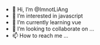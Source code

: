 - 👋 Hi, I’m @ImnotLiAng
- 👀 I’m interested in javascript
- 🌱 I’m currently learning vue
- 💞️ I’m looking to collaborate on ...
- 📫 How to reach me ...

<!---
ImnotLiAng/ImnotLiAng is a ✨ special ✨ repository because its `README.md` (this file) appears on your GitHub profile.
You can click the Preview link to take a look at your changes.
--->
